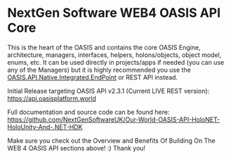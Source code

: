 ﻿# NextGen Software WEB4 OASIS API Core

This is the heart of the OASIS and contains the core OASIS Engine, architecture, managers, interfaces, helpers, holons/objects, object model, enums, etc. It can be used directly in projects/apps if needed (you can use any of the Managers) but it is highly recommended you use the [OASIS.API.Native.Integrated.EndPoint](https://www.nuget.org/packages/NextGenSoftware.OASIS.API.Native.Integrated.EndPoint) or REST API instead.

Initial Release targeting OASIS API v2.3.1 (Current LIVE REST version):
https://api.oasisplatform.world

Full documentation and source code can be found here:
https://github.com/NextGenSoftwareUK/Our-World-OASIS-API-HoloNET-HoloUnity-And-.NET-HDK

Make sure you check out the Overview and Benefits Of Building On The WEB 4 OASIS API sections above! :) Thank you!

